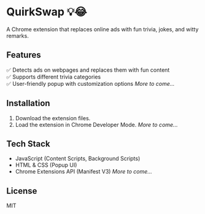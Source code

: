 # QuirkSwap 💡😂  
A Chrome extension that replaces online ads with fun trivia, jokes, and witty remarks.  

## Features  
✅ Detects ads on webpages and replaces them with fun content  
✅ Supports different trivia categories  
✅ User-friendly popup with customization options 
*More to come...*

## Installation  
1. Download the extension files.  
2. Load the extension in Chrome Developer Mode.
*More to come...*

## Tech Stack  
- JavaScript (Content Scripts, Background Scripts)  
- HTML & CSS (Popup UI)  
- Chrome Extensions API (Manifest V3)
*More to come...*

## License  
MIT  
